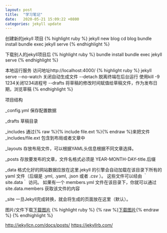```yaml
---
layout: post
title:  "学习笔记"
date:   2020-05-21 15:09:22 +0800
categories: jekyll update
---
```

创建新的jekyll 项目
{% highlight ruby %}
  jekyll new blog
  cd blog
  bundle install 
  bundle exec jekyll serve
{% endhighlight %}


下载别人的jekyll项目后
{% highlight ruby %}
bundle install
bundle exec jekyll serve
{% endhighlight %}

本地运行服务 访问地址http://localhost:4000/
{% highlight ruby %}
jekyll serve
--no-watch 关闭自动生成文件
--detach 脱离终端在后台运行 使用kill -9 1234关闭1234进程号
--drafts 将草稿的修改时间赋值给草稿文件，作为发布日期，浏览草稿
{% endhighlight %}

项目结构

_config.yml 保存配置数据

_drafts 草稿目录

_includes 通过{% raw %}{% include file.ext %}{% endraw %}来把文件 _includes/file.ext 包含到布局或者文章中

_layouts 存放布局文件，可以根据YAML头信息根据不同文章选择。

_posts 存放要发布的文章，文件名格式必须是 YEAR-MONTH-DAY-title.后缀 

_data 格式化好的网站数据应放在这里.jekyll 的引擎会自动加载在该目录下所有的 yaml 文件（后缀是 .yml, .yaml, .json 或者 .csv ）。
这些文件可以经由 ｀site.data｀ 访问。
如果有一个 members.yml 文件在该目录下，你就可以通过 site.data.members 获取该文件的内容

_site 一旦Jekyll完成转换，就会将生成的页面放在这里（默认）。

图片/文件下载[下载图片]({{site.url}}/assets/image/seo.jpg)
{% highlight ruby %}
{% raw %}[下载图片]({{site.url}}/assets/image/seo.jpg){% endraw %}
{% endhighlight %}


http://jekyllcn.com/docs/posts/
https://jekyllrb.com/